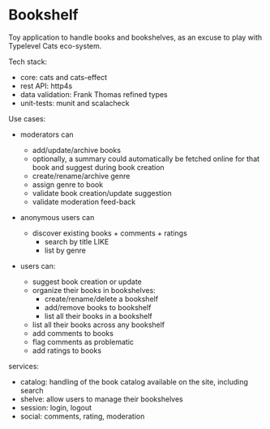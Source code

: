 # Bookshelf

Toy application to handle books and bookshelves, as an excuse to play with Typelevel Cats eco-system.

Tech stack:

* core: cats and cats-effect
* rest API: http4s
* data validation: Frank Thomas refined types
* unit-tests: munit and scalacheck


Use cases:

* moderators can
  * add/update/archive books 
  * optionally, a summary could automatically be fetched online for that book and suggest during book creation
  * create/rename/archive genre 
  * assign genre to book
  * validate book creation/update suggestion
  * validate moderation feed-back

* anonymous users can
  * discover existing books + comments + ratings
      * search by title LIKE
      * list by genre

* users can:
  * suggest book creation or update
  * organize their books in bookshelves:
    * create/rename/delete a bookshelf
    * add/remove books to bookshelf
    * list all their books in a bookshelf
  * list all their books across any bookshelf
  * add comments to books
  * flag comments as problematic
  * add ratings to books

services:

  * catalog: handling of the book catalog available on the site, including search
  * shelve: allow users to manage their bookshelves
  * session: login, logout
  * social: comments, rating, moderation